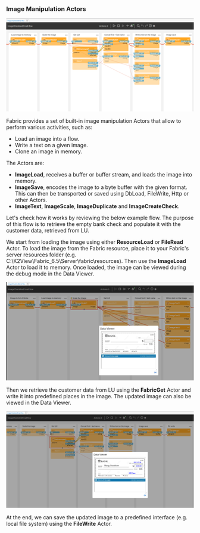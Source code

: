 ### Image Manipulation Actors

![](images/image_manip_1.PNG)

Fabric provides a set of built-in image manipulation Actors that allow to perform various activities, such as:

- Load an image into a flow.
- Write a text on a given image.
- Clone an image in memory.

The Actors are:

* **ImageLoad**, receives a buffer or buffer stream, and loads the image into memory.
* **ImageSave**, encodes the image to a byte buffer with the given format. This can then be transported or saved using DbLoad, FileWrite, Http or other Actors.
* **ImageText**, **ImageScale**, **ImageDuplicate** and **ImageCreateCheck**.

Let's check how it works by reviewing the below example flow. The purpose of this flow is to retrieve the empty bank check and populate it with the customer data, retrieved from LU.

We start from loading the image using either **ResourceLoad** or **FileRead** Actor. To load the image from the Fabric resource, place it to your Fabric's server resources folder (e.g. C:\K2View\Fabric_6.5\Server\fabric\resources). Then use the **ImageLoad** Actor to load it to memory. Once loaded, the image can be viewed during the debug mode in the Data Viewer.

![](images/image_manip_2.PNG)

Then we retrieve the customer data from LU using the **FabricGet** Actor and write it into predefined places in the image. The updated image can also be viewed in the Data Viewer.

![](images/image_manip_3.PNG)

At the end, we can save the updated image to a predefined interface (e.g. local file system) using the **FileWrite** Actor.


